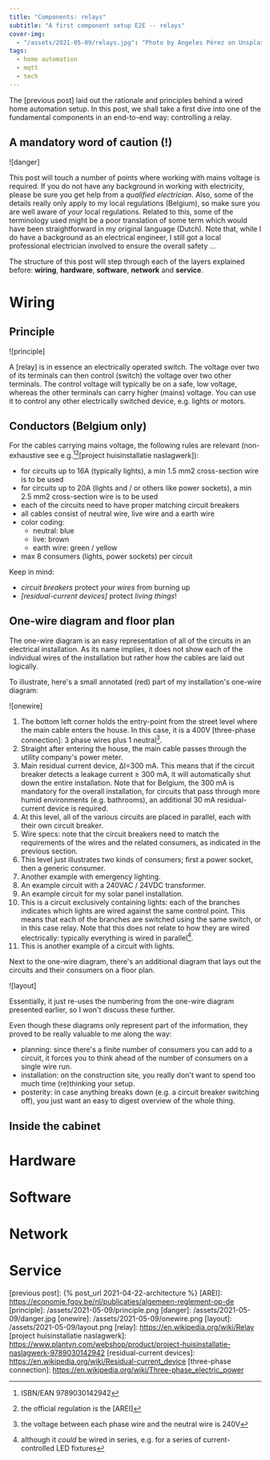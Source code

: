 ```yaml
---
title: "Components: relays"
subtitle: "A first component setup E2E -- relays"
cover-img:
  - "/assets/2021-05-09/relays.jpg": "Photo by Angeles Pérez on Unsplash"
tags:
  - home automation
  - mqtt
  - tech
---
```


The [previous post] laid out the rationale and principles behind a wired home automation setup.
In this post, we shall take a first dive into one of the fundamental components in an end-to-end way: controlling a relay.

## A mandatory word of caution (!)

![danger]

This post will touch a number of points where working with mains voltage is required.
If you do not have any background in working with electricity, please be sure you get help from a _qualified electrician_.
Also, some of the details really only apply to my local regulations (Belgium), so make sure you are well aware of _your_ local regulations.
Related to this, some of the terminology used might be a poor translation of some term which would have been straightforward in my original language (Dutch).
Note that, while I do have a background as an electrical engineer, I still got a local professional electrician involved to ensure the overall safety ...

The structure of this post will step through each of the layers explained before: **wiring**, **hardware**, **software**, **network** and **service**.

# Wiring

## Principle

![principle]

A [relay] is in essence an electrically operated switch.
The voltage over two of its terminals can then control (switch) the voltage over two other terminals.
The control voltage will typically be on a safe, low voltage, whereas the other terminals can carry higher (mains) voltage.
You can use it to control any other electrically switched device, e.g. lights or motors.

## Conductors (Belgium only)

For the cables carrying mains voltage, the following rules are relevant (non-exhaustive see e.g.[^1][^2][project huisinstallatie naslagwerk]):

- for circuits up to 16A (typically lights), a min 1.5 mm2 cross-section wire is to be used
- for circuits up to 20A (lights and / or others like power sockets), a min 2.5 mm2 cross-section wire is to be used
- each of the circuits need to have proper matching circuit breakers
- all cables consist of neutral wire, live wire and a earth wire
- color coding:
  - neutral: blue
  - live: brown
  - earth wire: green / yellow
- max 8 consumers (lights, power sockets) per circuit

Keep in mind:

- _circuit breakers_ protect _your wires_ from burning up
- _[residual-current devices]_ protect _living things_!

## One-wire diagram and floor plan

The one-wire diagram is an easy representation of all of the circuits in an electrical installation.
As its name implies, it does not show each of the individual wires of the installation but rather how the cables are laid out logically.

To illustrate, here's a small annotated (red) part of my installation's one-wire diagram:

![onewire]

1. The bottom left corner holds the entry-point from the street level where the main cable enters the house. In this case, it is a 400V [three-phase connection]: 3 phase wires plus 1 neutral[^3].
1. Straight after entering the house, the main cable passes through the utility company's power meter.
1. Main residual current device, ΔI=300 mA. This means that if the circuit breaker detects a leakage current ≥ 300 mA, it will automatically shut down the entire installation. Note that for Belgium, the 300 mA is mandatory for the overall installation, for circuits that pass through more humid environments (e.g. bathrooms), an additional 30 mA residual-current device is required.
1. At this level, all of the various circuits are placed in parallel, each with their own circuit breaker.
1. Wire specs: note that the circuit breakers need to match the requirements of the wires and the related consumers, as indicated in the previous section.
1. This level just illustrates two kinds of consumers; first a power socket, then a generic consumer.
1. Another example with emergency lighting.
1. An example circuit with a 240VAC / 24VDC transformer.
1. An example circuit for my solar panel installation.
1. This is a circuit exclusively containing lights: each of the branches indicates which lights are wired against the same control point. This means that each of the branches are switched using the same switch, or in this case relay. Note that this does not relate to how they are wired electrically: typically everything is wired in parallel[^4].
1. This is another example of a circuit with lights.

Next to the one-wire diagram, there's an additional diagram that lays out the circuits and their consumers on a floor plan.

![layout]

Essentially, it just re-uses the numbering from the one-wire diagram presented earlier, so I won't discuss these further.

Even though these diagrams only represent part of the information, they proved to be really valuable to me along the way:

- planning: since there's a finite number of consumers you can add to a circuit, it forces you to think ahead of the number of consumers on a single wire run.
- installation: on the construction site, you really don't want to spend too much time (re)thinking your setup.
- posterity: in case anything breaks down (e.g. a circuit breaker switching off), you just want an easy to digest overview of the whole thing.

## Inside the cabinet

# Hardware

# Software

# Network

# Service

[^1]: ISBN/EAN 9789030142942
[^2]: the official regulation is the [AREI]
[^3]: the voltage between each phase wire and the neutral wire is 240V
[^4]: although it _could_ be wired in series, e.g. for a series of current-controlled LED fixtures

[previous post]: {% post_url 2021-04-22-architecture %}
[AREI]: https://economie.fgov.be/nl/publicaties/algemeen-reglement-op-de
[principle]: /assets/2021-05-09/principle.png
[danger]: /assets/2021-05-09/danger.jpg
[onewire]: /assets/2021-05-09/onewire.png
[layout]: /assets/2021-05-09/layout.png
[relay]: https://en.wikipedia.org/wiki/Relay
[project huisinstallatie naslagwerk]: https://www.plantyn.com/webshop/product/project-huisinstallatie-naslagwerk-9789030142942
[residual-current devices]: https://en.wikipedia.org/wiki/Residual-current_device
[three-phase connection]: https://en.wikipedia.org/wiki/Three-phase_electric_power
